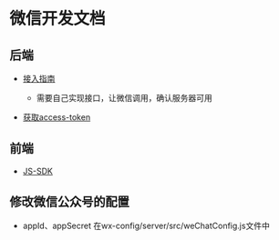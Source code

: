 # 微信开发文档

## 后端

- [接入指南](https://developers.weixin.qq.com/doc/offiaccount/Basic_Information/Access_Overview.html)

  - 需要自己实现接口，让微信调用，确认服务器可用

- [获取access-token](https://developers.weixin.qq.com/doc/offiaccount/Basic_Information/Get_access_token.html)

## 前端

- [JS-SDK](https://developers.weixin.qq.com/doc/offiaccount/OA_Web_Apps/JS-SDK.html#0)

## 修改微信公众号的配置

- appId、appSecret 在wx-config/server/src/weChatConfig.js文件中
